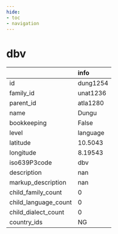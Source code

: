 ```yaml
---
hide:
- toc
- navigation
---
```

# dbv
|                      | info     |
|:---------------------|:---------|
| id                   | dung1254 |
| family_id            | unat1236 |
| parent_id            | atla1280 |
| name                 | Dungu    |
| bookkeeping          | False    |
| level                | language |
| latitude             | 10.5043  |
| longitude            | 8.19543  |
| iso639P3code         | dbv      |
| description          | nan      |
| markup_description   | nan      |
| child_family_count   | 0        |
| child_language_count | 0        |
| child_dialect_count  | 0        |
| country_ids          | NG       |
